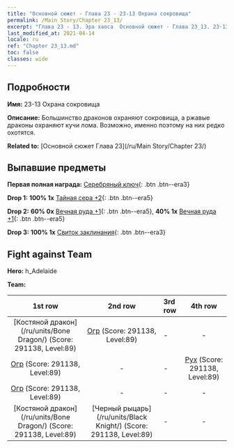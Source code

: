 ```yaml
---
title: "Основной сюжет - Глава 23 - 23-13 Охрана сокровища"
permalink: /Main Story/Chapter 23_13/
excerpt: "Глава 23 - 13. Эра хаоса  Основной сюжет - Глава 23_13. 23-13 Охрана сокровища"
last_modified_at: 2021-04-14
locale: ru
ref: "Chapter 23_13.md"
toc: false
classes: wide
---
```


## Подробности

 **Имя:** 23-13 Охрана сокровища

 **Описание:** Большинство драконов охраняют сокровища, а ржавые драконы охраняют кучи лома. Возможно, именно поэтому на них редко охотятся.

 **Related to:** [Основной сюжет Глава 23](/ru/Main Story/Chapter 23/)

## Выпавшие предметы

 **Первая полная награда:** [Серебряный ключ](/ru/Items/con_693/){: .btn .btn--era3}

 **Drop 1:** **100% 1x** [Тайная сера +2](/ru/Items/mat_78/){: .btn .btn--era5}

 **Drop 2:** **60% 0x** [Вечная руда +1](/ru/Items/mat_68/){: .btn .btn--era5}, **40% 1x** [Вечная руда +1](/ru/Items/mat_68/){: .btn .btn--era5}

 **Drop 3:** **100% 1x** [Свиток заклинания](/ru/Items/con_694/){: .btn .btn--era3}


## Fight against Team
 **Hero:** h_Adelaide

 **Team:**


  | 1st row | 2nd row | 3rd row | 4th row |
  |:----:|:----:|:----|:----:|
  | [Костяной дракон](/ru/units/Bone Dragon/) (Score: 291138, Level:89)  | [Огр](/ru/units/Ogre/) (Score: 291138, Level:89)  | - | - |
  | [Огр](/ru/units/Ogre/) (Score: 291138, Level:89)  | - | - | [Рух](/ru/units/Roc/) (Score: 291138, Level:89)  |
  | [Огр](/ru/units/Ogre/) (Score: 291138, Level:89)  | - | - | - |
  | [Костяной дракон](/ru/units/Bone Dragon/) (Score: 291138, Level:89)  | [Черный рыцарь](/ru/units/Black Knight/) (Score: 291138, Level:89)  | - | - |


